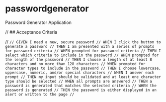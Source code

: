 # passwordgenerator
Password Generator Application

// ## Acceptance Criteria

// ```
// GIVEN I need a new, secure password
// WHEN I click the button to generate a password
// THEN I am presented with a series of prompts for password criteria
// WHEN prompted for password criteria
// THEN I select which criteria to include in the password
// WHEN prompted for the length of the password
// THEN I choose a length of at least 8 characters and no more than 128 characters
// WHEN prompted for character types to include in the password
// THEN I choose lowercase, uppercase, numeric, and/or special characters
// WHEN I answer each prompt
// THEN my input should be validated and at least one character type should be selected
// WHEN all prompts are answered
// THEN a password is generated that matches the selected criteria
// WHEN the password is generated
// THEN the password is either displayed in an alert or written to the page
// ```